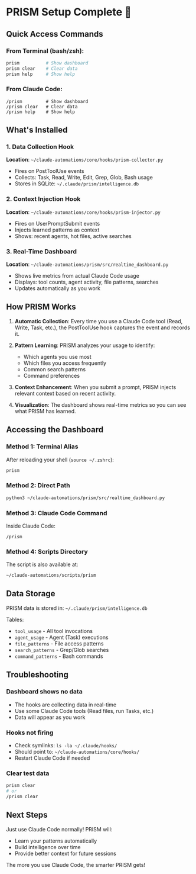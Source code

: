 # PRISM Setup Complete 🔮

## Quick Access Commands

### From Terminal (bash/zsh):
```bash
prism          # Show dashboard
prism clear    # Clear data
prism help     # Show help
```

### From Claude Code:
```
/prism         # Show dashboard
/prism clear   # Clear data
/prism help    # Show help
```

## What's Installed

### 1. Data Collection Hook
**Location**: `~/claude-automations/core/hooks/prism-collector.py`
- Fires on PostToolUse events
- Collects: Task, Read, Write, Edit, Grep, Glob, Bash usage
- Stores in SQLite: `~/.claude/prism/intelligence.db`

### 2. Context Injection Hook
**Location**: `~/claude-automations/core/hooks/prism-injector.py`
- Fires on UserPromptSubmit events
- Injects learned patterns as context
- Shows: recent agents, hot files, active searches

### 3. Real-Time Dashboard
**Location**: `~/claude-automations/prism/src/realtime_dashboard.py`
- Shows live metrics from actual Claude Code usage
- Displays: tool counts, agent activity, file patterns, searches
- Updates automatically as you work

## How PRISM Works

1. **Automatic Collection**: Every time you use a Claude Code tool (Read, Write, Task, etc.), the PostToolUse hook captures the event and records it.

2. **Pattern Learning**: PRISM analyzes your usage to identify:
   - Which agents you use most
   - Which files you access frequently
   - Common search patterns
   - Command preferences

3. **Context Enhancement**: When you submit a prompt, PRISM injects relevant context based on recent activity.

4. **Visualization**: The dashboard shows real-time metrics so you can see what PRISM has learned.

## Accessing the Dashboard

### Method 1: Terminal Alias
After reloading your shell (`source ~/.zshrc`):
```bash
prism
```

### Method 2: Direct Path
```bash
python3 ~/claude-automations/prism/src/realtime_dashboard.py
```

### Method 3: Claude Code Command
Inside Claude Code:
```
/prism
```

### Method 4: Scripts Directory
The script is also available at:
```bash
~/claude-automations/scripts/prism
```

## Data Storage

PRISM data is stored in: `~/.claude/prism/intelligence.db`

Tables:
- `tool_usage` - All tool invocations
- `agent_usage` - Agent (Task) executions
- `file_patterns` - File access patterns
- `search_patterns` - Grep/Glob searches
- `command_patterns` - Bash commands

## Troubleshooting

### Dashboard shows no data
- The hooks are collecting data in real-time
- Use some Claude Code tools (Read files, run Tasks, etc.)
- Data will appear as you work

### Hooks not firing
- Check symlinks: `ls -la ~/.claude/hooks/`
- Should point to: `~/claude-automations/core/hooks/`
- Restart Claude Code if needed

### Clear test data
```bash
prism clear
# or
/prism clear
```

## Next Steps

Just use Claude Code normally! PRISM will:
- Learn your patterns automatically
- Build intelligence over time
- Provide better context for future sessions

The more you use Claude Code, the smarter PRISM gets!